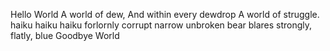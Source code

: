 Hello World
A world of dew,
And within every dewdrop
A world of struggle.
haiku
haiku
haiku
forlornly corrupt
narrow unbroken bear blares
strongly, flatly, blue
Goodbye World
